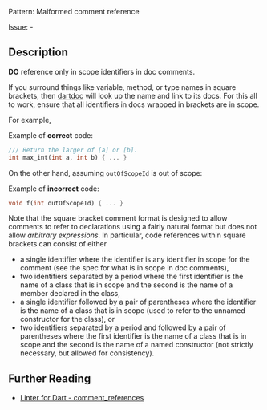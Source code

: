 Pattern: Malformed comment reference

Issue: -

## Description

**DO** reference only in scope identifiers in doc comments.

If you surround things like variable, method, or type names in square brackets,
then [dartdoc](https://www.dartlang.org/effective-dart/documentation/) will look
up the name and link to its docs. For this all to work, ensure that all
identifiers in docs wrapped in brackets are in scope.

For example,

Example of **correct** code:
```dart
/// Return the larger of [a] or [b].
int max_int(int a, int b) { ... }
```

On the other hand, assuming `outOfScopeId` is out of scope:

Example of **incorrect** code:
```dart
void f(int outOfScopeId) { ... }
```

Note that the square bracket comment format is designed to allow 
comments to refer to declarations using a fairly natural format 
but does not allow *arbitrary expressions*. In particular, code 
references within square brackets can consist of either

- a single identifier where the identifier is any identifier in scope for the comment (see the spec for what is in scope in doc comments),
- two identifiers separated by a period where the first identifier is the name of a class that is in scope and the second is the name of a member declared in the class,
- a single identifier followed by a pair of parentheses where the identifier is the name of a class that is in scope (used to refer to the unnamed constructor for the class), or
- two identifiers separated by a period and followed by a pair of parentheses where the first identifier is the name of a class that is in scope and the second is the name of a named constructor (not strictly necessary, but allowed for consistency).

## Further Reading

* [Linter for Dart - comment_references](https://dart-lang.github.io/linter/lints/comment_references.html)